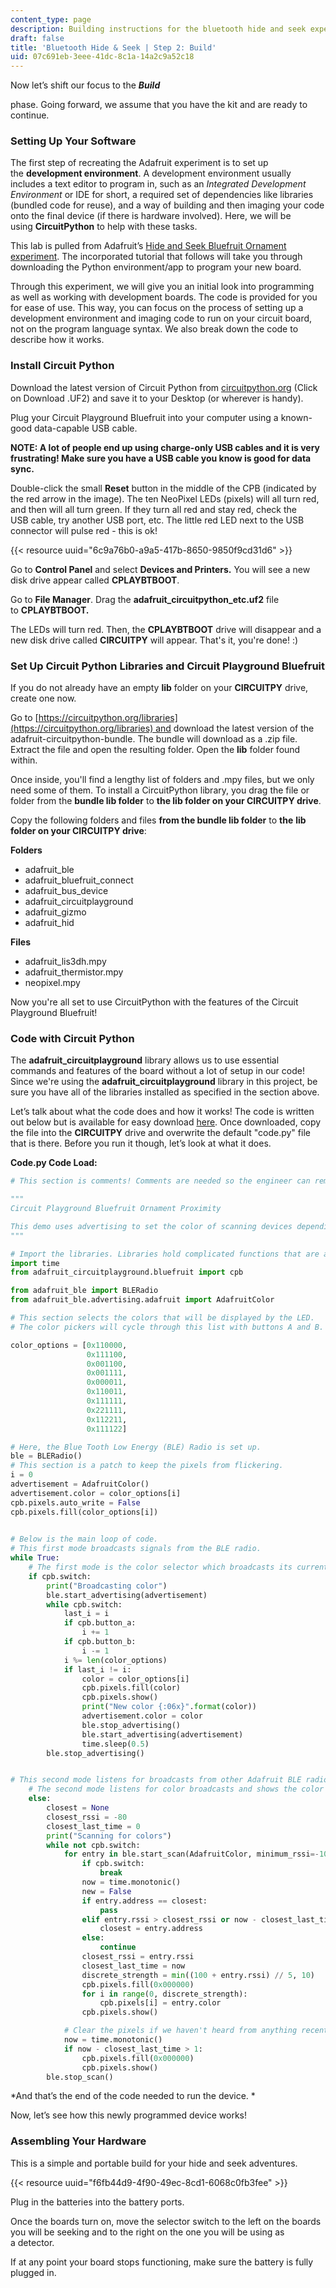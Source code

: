 ```yaml
---
content_type: page
description: Building instructions for the bluetooth hide and seek experiment.
draft: false
title: 'Bluetooth Hide & Seek | Step 2: Build'
uid: 07c691eb-3eee-41dc-8c1a-14a2c9a52c18
---
```

Now let’s shift our focus to the ***Build***

phase. Going forward, we assume that you have the kit and are ready to continue.  

### Setting Up Your Software 

The first step of recreating the Adafruit experiment is to set up the **development environment**. A development environment usually includes a text editor to program in, such as an *Integrated Development Environment* or IDE for short, a required set of dependencies like libraries (bundled code for reuse), and a way of building and then imaging your code onto the final device (if there is hardware involved). Here, we will be using **CircuitPython** to help with these tasks.

This lab is pulled from Adafruit’s [Hide and Seek Bluefruit Ornament experiment](https://learn.adafruit.com/hide-n-seek-bluefruit-ornament/circuitpython-on-circuit-playground-bluefruit). The incorporated tutorial that follows will take you through downloading the Python environment/app to program your new board.   

Through this experiment, we will give you an initial look into programming as well as working with development boards. The code is provided for you for ease of use. This way, you can focus on the process of setting up a development environment and imaging code to run on your circuit board, not on the program language syntax. We also break down the code to describe how it works. 

### Install Circuit Python

Download the latest version of Circuit Python from [circuitpython.org](https://circuitpython.org/board/circuitplayground_bluefruit/) (Click on Download .UF2) and save it to your Desktop (or wherever is handy). 

Plug your Circuit Playground Bluefruit into your computer using a known-good data-capable USB cable. 

**NOTE: A lot of people end up using charge-only USB cables and it is very frustrating! Make sure you have a USB cable you know is good for data sync.**  

Double-click the small **Reset** button in the middle of the CPB (indicated by the red arrow in the image). The ten NeoPixel LEDs (pixels) will all turn red, and then will all turn green. If they turn all red and stay red, check the USB cable, try another USB port, etc. The little red LED next to the USB connector will pulse red - this is ok! 

{{< resource uuid="6c9a76b0-a9a5-417b-8650-9850f9cd31d6" >}}

Go to **Control Panel** and select **Devices and Printers.** You will see a new disk drive appear called **CPLAYBTBOOT**. 

Go to **File Manager**. Drag the **adafruit\_circuitpython\_etc.uf2** file to **CPLAYBTBOOT.** 

The LEDs will turn red. Then, the **CPLAYBTBOOT** drive will disappear and a new disk drive called **CIRCUITPY** will appear. That's it, you're done! :)

### Set Up Circuit Python Libraries and Circuit Playground Bluefruit

If you do not already have an empty **lib** folder on your **CIRCUITPY** drive, create one now.

Go to [https://circuitpython.org/libraries](https://circuitpython.org/libraries) and download the latest version of the adafruit-circuitpython-bundle. The bundle will download as a .zip file. Extract the file and open the resulting folder. Open the **lib** folder found within. 

Once inside, you'll find a lengthy list of folders and .mpy files, but we only need some of them. To install a CircuitPython library, you drag the file or folder from the **bundle lib folder** to **the lib folder on your CIRCUITPY drive**. 

Copy the following folders and files **from the bundle lib folder** to **the** **lib folder on your CIRCUITPY drive**: 

**Folders**

- adafruit\_ble 
- adafruit\_bluefruit\_connect 
- adafruit\_bus\_device 
- adafruit\_circuitplayground 
- adafruit\_gizmo 
- adafruit\_hid 

**Files**

- adafruit\_lis3dh.mpy 
- adafruit\_thermistor.mpy 
- neopixel.mpy  

Now you're all set to use CircuitPython with the features of the Circuit Playground Bluefruit!

### Code with Circuit Python

The **adafruit\_circuitplayground** library allows us to use essential commands and features of the board without a lot of setup in our code! Since we're using the **adafruit\_circuitplayground** library in this project, be sure you have all of the libraries installed as specified in the section above.

Let’s talk about what the code does and how it works! The code is written out below but is available for easy download [here](https://courses.llx.edly.io/assets/courseware/v1/42f035f7517399e0802ef4141b26e569/asset-v1:llx+MITLLx81+Self-paced-2022+type@asset+block/code.py). Once downloaded, copy the file into the **CIRCUITPY** drive and overwrite the default "code.py" file that is there. Before you run it though, let’s look at what it does. 

**Code.py Code Load:** 

```python
# This section is comments! Comments are needed so the engineer can remember why they #did what they did as well as let others who use the code to quickly understand.  

""" 
Circuit Playground Bluefruit Ornament Proximity 

This demo uses advertising to set the color of scanning devices depending on the strongest broadcast signal received. Circuit Playgrounds can be switched between advertising and scanning using the slide switch. The buttons change the color when advertising. 
""" 

# Import the libraries. Libraries hold complicated functions that are abstracted to make #writing code easier. 
import time 
from adafruit_circuitplayground.bluefruit import cpb 

from adafruit_ble import BLERadio 
from adafruit_ble.advertising.adafruit import AdafruitColor 

# This section selects the colors that will be displayed by the LED. 
# The color pickers will cycle through this list with buttons A and B. 

color_options = [0x110000, 
                 0x111100, 
                 0x001100, 
                 0x001111, 
                 0x000011, 
                 0x110011, 
                 0x111111, 
                 0x221111, 
                 0x112211, 
                 0x111122]  

# Here, the Blue Tooth Low Energy (BLE) Radio is set up. 
ble = BLERadio() 
# This section is a patch to keep the pixels from flickering. 
i = 0 
advertisement = AdafruitColor() 
advertisement.color = color_options[i] 
cpb.pixels.auto_write = False 
cpb.pixels.fill(color_options[i]) 
 

# Below is the main loop of code.  
# This first mode broadcasts signals from the BLE radio. 
while True: 
    # The first mode is the color selector which broadcasts its current color to other devices. 
    if cpb.switch: 
        print("Broadcasting color") 
        ble.start_advertising(advertisement) 
        while cpb.switch: 
            last_i = i 
            if cpb.button_a: 
                i += 1 
            if cpb.button_b: 
                i -= 1 
            i %= len(color_options) 
            if last_i != i: 
                color = color_options[i] 
                cpb.pixels.fill(color) 
                cpb.pixels.show() 
                print("New color {:06x}".format(color)) 
                advertisement.color = color 
                ble.stop_advertising() 
                ble.start_advertising(advertisement) 
                time.sleep(0.5) 
        ble.stop_advertising() 


# This second mode listens for broadcasts from other Adafruit BLE radios that are seeking. The LEDs will light up if your detector hears from another unit. 
    # The second mode listens for color broadcasts and shows the color of the strongest signal. 
    else: 
        closest = None 
        closest_rssi = -80 
        closest_last_time = 0 
        print("Scanning for colors") 
        while not cpb.switch: 
            for entry in ble.start_scan(AdafruitColor, minimum_rssi=-100, timeout=1): 
                if cpb.switch: 
                    break 
                now = time.monotonic() 
                new = False 
                if entry.address == closest: 
                    pass 
                elif entry.rssi > closest_rssi or now - closest_last_time > 0.4: 
                    closest = entry.address 
                else: 
                    continue 
                closest_rssi = entry.rssi 
                closest_last_time = now 
                discrete_strength = min((100 + entry.rssi) // 5, 10) 
                cpb.pixels.fill(0x000000) 
                for i in range(0, discrete_strength): 
                    cpb.pixels[i] = entry.color 
                cpb.pixels.show() 

            # Clear the pixels if we haven't heard from anything recently. 
            now = time.monotonic() 
            if now - closest_last_time > 1: 
                cpb.pixels.fill(0x000000) 
                cpb.pixels.show() 
        ble.stop_scan()
```

*And that’s the end of the code needed to run the device. *  

Now, let’s see how this newly programmed device works!

### Assembling Your Hardware 

This is a simple and portable build for your hide and seek adventures. 

{{< resource uuid="f6fb44d9-4f90-49ec-8cd1-6068c0fb3fee" >}}

Plug in the batteries into the battery ports. 

Once the boards turn on, move the selector switch to the left on the boards you will be seeking and to the right on the one you will be using as a detector.

If at any point your board stops functioning, make sure the battery is fully plugged in.